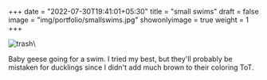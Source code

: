 +++
date = "2022-07-30T19:41:01+05:30"
title = "small swims"
draft = false
image = "img/portfolio/smallswims.jpg"
showonlyimage = true
weight = 1
+++

![trash](/img/portfolio/smallswims.jpg)\

Baby geese going for a swim. I tried my best, but they'll probably be mistaken for ducklings since I didn't add much brown to their coloring ToT.
